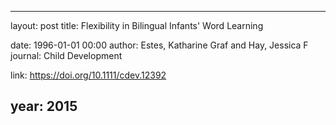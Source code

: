 ---
layout: post
title: Flexibility in Bilingual Infants' Word Learning

date: 1996-01-01 00:00
author: Estes, Katharine Graf and Hay, Jessica F
journal: Child Development

link: https://doi.org/10.1111/cdev.12392

year: 2015
----